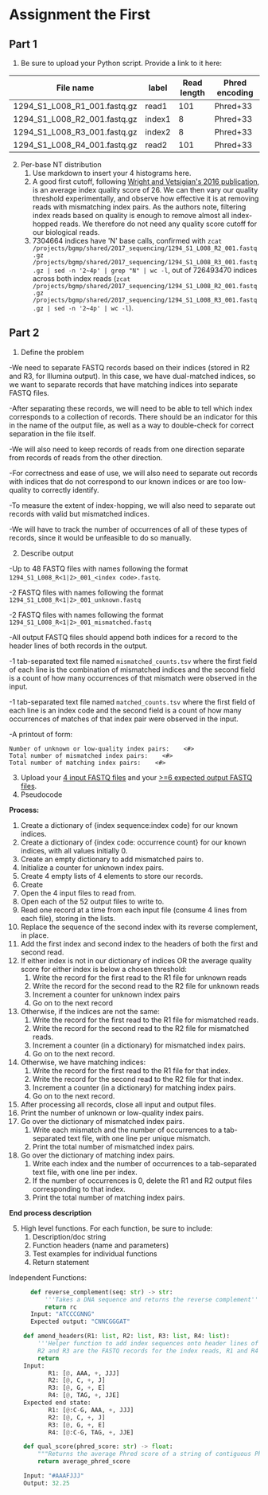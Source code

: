 # Assignment the First

## Part 1
1. Be sure to upload your Python script. Provide a link to it here:

| File name | label | Read length | Phred encoding |
|---|---|---|---|
| 1294_S1_L008_R1_001.fastq.gz | read1 | 101 | Phred+33 |
| 1294_S1_L008_R2_001.fastq.gz | index1 | 8 | Phred+33 |
| 1294_S1_L008_R3_001.fastq.gz | index2 | 8 | Phred+33 |
| 1294_S1_L008_R4_001.fastq.gz | read2 | 101 | Phred+33 |

2. Per-base NT distribution
    1. Use markdown to insert your 4 histograms here.
    2. A good first cutoff, following [Wright and Vetsigian's 2016 publication](https://bmcgenomics.biomedcentral.com/articles/10.1186/s12864-016-3217-x), is an average index quality score of 26. We can then vary our quality threshold experimentally, and observe how effective it is at removing reads with mismatching index pairs. As the authors note, filtering index reads based on quality is enough to remove almost all index-hopped reads. We therefore do not need any quality score cutoff for our biological reads. 
    3. 7304664 indices have 'N' base calls, confirmed with ```zcat /projects/bgmp/shared/2017_sequencing/1294_S1_L008_R2_001.fastq.gz /projects/bgmp/shared/2017_sequencing/1294_S1_L008_R3_001.fastq.gz | sed -n '2~4p' | grep "N" | wc -l```, out of 726493470 indices across both index reads (```zcat /projects/bgmp/shared/2017_sequencing/1294_S1_L008_R2_001.fastq.gz /projects/bgmp/shared/2017_sequencing/1294_S1_L008_R3_001.fastq.gz | sed -n '2~4p' | wc -l```).
    
## Part 2
1. Define the problem

-We need to separate FASTQ records based on their indices (stored in R2 and R3, for Illumina output). In this case, we have dual-matched indices, so we want to separate records that have matching indices into separate FASTQ files. 

-After separating these records, we will need to be able to tell which index corresponds to a collection of records. There should be an indicator for this in the name of the output file, as well as a way to double-check for correct separation in the file itself. 

-We will also need to keep records of reads from one direction separate from records of reads from the other direction. 

-For correctness and ease of use, we will also need to separate out records with indices that do not correspond to our known indices or are too low-quality to correctly identify. 

-To measure the extent of index-hopping, we will also need to separate out records with valid but mismatched indices. 

-We will have to track the number of occurrences of all of these types of records, since it would be unfeasible to do so manually. 

2. Describe output

-Up to 48 FASTQ files with names following the format ```1294_S1_L008_R<1|2>_001_<index code>.fastq```.

-2 FASTQ files with names following the format ```1294_S1_L008_R<1|2>_001_unknown.fastq```

-2 FASTQ files with names following the format ```1294_S1_L008_R<1|2>_001_mismatched.fastq```

-All output FASTQ files should append both indices for a record to the header lines of both records in the output.

-1 tab-separated text file named ```mismatched_counts.tsv``` where the first field of each line is the combination of mismatched indices and the second field is a count of how many occurrences of that mismatch were observed in the input.

-1 tab-separated text file named ```matched_counts.tsv``` where the first field of each line is an index code and the second field is a count of how many occurrences of matches of that index pair were observed in the input.

-A printout of form:

```
Number of unknown or low-quality index pairs:    <#>
Total number of mismatched index pairs:    <#>
Total number of matching index pairs:    <#>
```

3. Upload your [4 input FASTQ files](../TEST-input_FASTQ) and your [>=6 expected output FASTQ files](../TEST-output_FASTQ).
4. Pseudocode

**Process:**
1. Create a dictionary of {index sequence:index code} for our known indices.
2. Create a dictionary of {index code: occurrence count} for our known indices, with all values initially 0.
3. Create an empty dictionary to add mismatched pairs to.
4. Initialize a counter for unknown index pairs.
5. Create 4 empty lists of 4 elements to store our records.
6. Create 
7. Open the 4 input files to read from.
8. Open each of the 52 output files to write to.
9. Read one record at a time from each input file (consume 4 lines from each file), storing in the lists.
10. Replace the sequence of the second index with its reverse complement, in place.
11. Add the first index and second index to the headers of both the first and second read.
12. If either index is not in our dictionary of indices OR the average quality score for either index is below a chosen threshold:
      1. Write the record for the first read to the R1 file for unknown reads
      2. Write the record for the second read to the R2 file for unknown reads
      3. Increment a counter for unknown index pairs
      4. Go on to the next record
13. Otherwise, if the indices are not the same:
      1. Write the record for the first read to the R1 file for mismatched reads.
      2. Write the record for the second read to the R2 file for mismatched reads.
      3. Increment a counter (in a dictionary) for mismatched index pairs.
      4. Go on to the next record.
14. Otherwise, we have matching indices:
      1. Write the record for the first read to the R1 file for that index.
      2. Write the record for the second read to the R2 file for that index.
      3. Increment a counter (in a dictionary) for matching index pairs.
      4. Go on to the next record.
15. After processing all records, close all input and output files.
16. Print the number of unknown or low-quality index pairs.
17. Go over the dictionary of mismatched index pairs.
      1. Write each mismatch and the number of occurrences to a tab-separated text file, with one line per unique mismatch.
      2. Print the total number of mismatched index pairs.
18. Go over the dictionary of matching index pairs.
      1. Write each index and the number of occurrences to a tab-separated text file, with one line per index.
      2. If the number of occurrences is 0, delete the R1 and R2 output files corresponding to that index.
      3. Print the total number of matching index pairs.

**End process description**

5. High level functions. For each function, be sure to include:
    1. Description/doc string
    2. Function headers (name and parameters)
    3. Test examples for individual functions
    4. Return statement

Independent Functions:

```python
      def reverse_complement(seq: str) -> str:
          '''Takes a DNA sequence and returns the reverse complement'''
          return rc
      Input: "ATCCCGNNG"
      Expected output: "CNNCGGGAT"
```
      
  ```python
      def amend_headers(R1: list, R2: list, R3: list, R4: list):
          '''Helper function to add index sequences onto header lines of a FASTQ record.
          R2 and R3 are the FASTQ records for the index reads, R1 and R4 are the FASTQ records for the insert reads.'''
          return
      Input: 
             R1: [@, AAA, +, JJJ]
             R2: [@, C, +, J]
             R3: [@, G, +, E]
             R4: [@, TAG, +, JJE]
      Expected end state: 
             R1: [@:C-G, AAA, +, JJJ]
             R2: [@, C, +, J]
             R3: [@, G, +, E]
             R4: [@:C-G, TAG, +, JJE]
  ```

```python
    def qual_score(phred_score: str) -> float:
        """Returns the average Phred score of a string of contiguous Phred+33 scores"""
        return average_phred_score

    Input: "#AAAFJJJ"
    Output: 32.25
```
